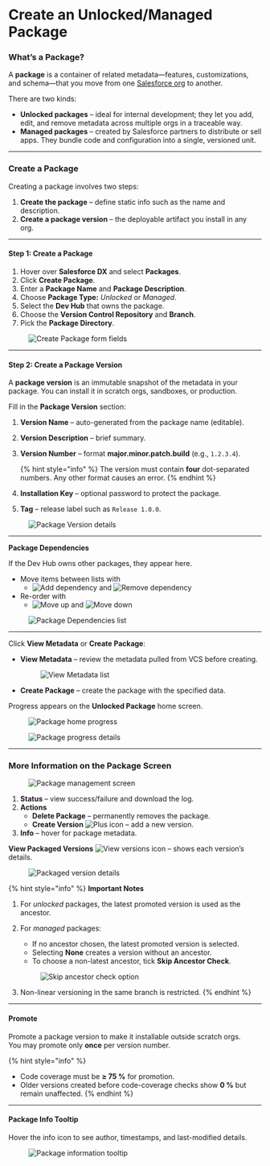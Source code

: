 # Create an Unlocked/Managed Package

### What’s a Package? <a href="#whats-a-package" id="whats-a-package"></a>

A **package** is a container of related metadata—features, customizations, and schema—that you move from one [Salesforce org](broken-reference) to another.

There are two kinds:

* **Unlocked packages** – ideal for internal development; they let you add, edit, and remove metadata across multiple orgs in a traceable way.
* **Managed packages** – created by Salesforce partners to distribute or sell apps. They bundle code and configuration into a single, versioned unit.

***

### Create a Package <a href="#create-a-package" id="create-a-package"></a>

Creating a package involves two steps:

1. **Create the package** – define static info such as the name and description.
2. **Create a package version** – the deployable artifact you install in any org.

***

#### Step 1: Create a Package <a href="#step-1-creating-a-package" id="step-1-creating-a-package"></a>

1. Hover over **Salesforce DX** and select **Packages**.
2. Click **Create Package**.
3. Enter a **Package Name** and **Package Description**.
4. Choose **Package Type:** _Unlocked_ or _Managed_.
5. Select the **Dev Hub** that owns the package.
6. Choose the **Version Control Repository** and **Branch**.
7. Pick the **Package Directory**.

<figure><img src="../../.gitbook/assets/image (1453).png" alt="Create Package form fields"><figcaption></figcaption></figure>

***

#### Step 2: Create a Package Version <a href="#step-2-create-a-package-version" id="step-2-create-a-package-version"></a>

A **package version** is an immutable snapshot of the metadata in your package. You can install it in scratch orgs, sandboxes, or production.

Fill in the **Package Version** section:

1. **Version Name** – auto-generated from the package name (editable).
2. **Version Description** – brief summary.
3.  **Version Number** – format **major.minor.patch.build** (e.g., `1.2.3.4`).

    {% hint style="info" %}
    The version must contain **four** dot-separated numbers. Any other format causes an error.
    {% endhint %}
4. **Installation Key** – optional password to protect the package.
5. **Tag** – release label such as `Release 1.0.0`.

<figure><img src="../../.gitbook/assets/image (1454).png" alt="Package Version details"><figcaption></figcaption></figure>

***

**Package Dependencies**

If the Dev Hub owns other packages, they appear here.

* Move items between lists with
  * ![Add dependency](<../../.gitbook/assets/image (1445).png>) and ![Remove dependency](<../../.gitbook/assets/image (1446).png>)
* Re-order with
  * ![Move up](<../../.gitbook/assets/image (1455).png>) and ![Move down](<../../.gitbook/assets/image (1457).png>)

<figure><img src="../../.gitbook/assets/image (1458).png" alt="Package Dependencies list"><figcaption></figcaption></figure>

***

Click **View Metadata** or **Create Package**:

*   **View Metadata** – review the metadata pulled from VCS before creating.

    <figure><img src="../../.gitbook/assets/image (1459).png" alt="View Metadata list"><figcaption></figcaption></figure>
* **Create Package** – create the package with the specified data.

Progress appears on the **Unlocked Package** home screen.

<figure><img src="../../.gitbook/assets/image (1460).png" alt="Package home progress"><figcaption></figcaption></figure>

<figure><img src="../../.gitbook/assets/image (1461).png" alt="Package progress details"><figcaption></figcaption></figure>

***

### More Information on the Package Screen <a href="#more-information-on-the-package-screen" id="more-information-on-the-package-screen"></a>

<figure><img src="../../.gitbook/assets/image (1462).png" alt="Package management screen"><figcaption></figcaption></figure>

1. **Status** – view success/failure and download the log.
2. **Actions**
   * **Delete Package** – permanently removes the package.
   * **Create Version** ![Plus icon](<../../.gitbook/assets/image (1445).png>) – add a new version.
3. **Info** – hover for package metadata.

**View Packaged Versions** ![View versions icon](<../../.gitbook/assets/image (1463).png>) – shows each version’s details.

<figure><img src="../../.gitbook/assets/image (1464).png" alt="Packaged version details"><figcaption></figcaption></figure>

{% hint style="info" %}
**Important Notes**

1. For _unlocked_ packages, the latest promoted version is used as the ancestor.
2.  For _managed_ packages:

    * If no ancestor chosen, the latest promoted version is selected.
    * Selecting **None** creates a version without an ancestor.
    * To choose a non-latest ancestor, tick **Skip Ancestor Check**.

    <figure><img src="../../.gitbook/assets/image (1465).png" alt="Skip ancestor check option"><figcaption></figcaption></figure>
3. Non-linear versioning in the same branch is restricted.
{% endhint %}

***

#### Promote

Promote a package version to make it installable outside scratch orgs.\
You may promote only **once** per version number.

{% hint style="info" %}
* Code coverage must be **≥ 75 %** for promotion.
* Older versions created before code-coverage checks show **0 %** but remain unaffected.
{% endhint %}

***

#### Package Info Tooltip

Hover the info icon to see author, timestamps, and last-modified details.

<figure><img src="../../.gitbook/assets/image (1466).png" alt="Package information tooltip"><figcaption></figcaption></figure>
